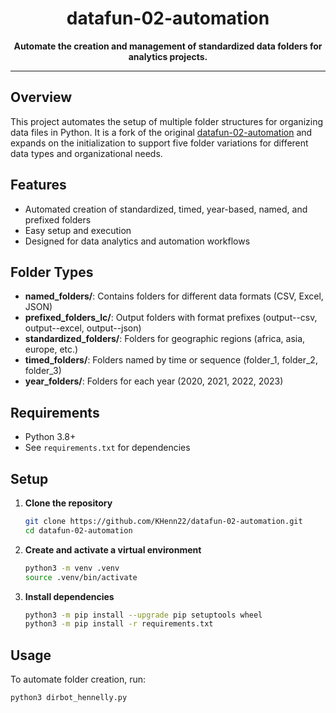 <div align="center">
  <h1>datafun-02-automation</h1>
  <p><strong>Automate the creation and management of standardized data folders for analytics projects.</strong></p>
</div>

---

## Overview

This project automates the setup of multiple folder structures for organizing data files in Python. It is a fork of the original [datafun-02-automation](https://github.com/haileylhanson/datafun-02-automation) and expands on the initialization to support five folder variations for different data types and organizational needs.

## Features

- Automated creation of standardized, timed, year-based, named, and prefixed folders
- Easy setup and execution
- Designed for data analytics and automation workflows

## Folder Types

- **named_folders/**: Contains folders for different data formats (CSV, Excel, JSON)
- **prefixed_folders_lc/**: Output folders with format prefixes (output--csv, output--excel, output--json)
- **standardized_folders/**: Folders for geographic regions (africa, asia, europe, etc.)
- **timed_folders/**: Folders named by time or sequence (folder_1, folder_2, folder_3)
- **year_folders/**: Folders for each year (2020, 2021, 2022, 2023)

## Requirements

- Python 3.8+
- See `requirements.txt` for dependencies

## Setup

1. **Clone the repository**
   ```bash
   git clone https://github.com/KHenn22/datafun-02-automation.git
   cd datafun-02-automation
   ```
2. **Create and activate a virtual environment**
   ```bash
   python3 -m venv .venv
   source .venv/bin/activate
   ```
3. **Install dependencies**
   ```bash
   python3 -m pip install --upgrade pip setuptools wheel
   python3 -m pip install -r requirements.txt
   ```

## Usage

To automate folder creation, run:

```bash
python3 dirbot_hennelly.py
```
